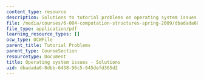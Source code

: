 ```yaml
---
content_type: resource
description: Solutions to tutorial problems on operating system issues.
file: /media/courses/6-004-computation-structures-spring-2009/dbadada68dbb645896c5645defd365d2_MIT6_004s09_tutor18_sol.pdf
file_type: application/pdf
learning_resource_types: []
ocw_type: OCWFile
parent_title: Tutorial Problems
parent_type: CourseSection
resourcetype: Document
title: Operating system issues - Solutions
uid: dbadada6-8dbb-6458-96c5-645defd365d2
---
```

